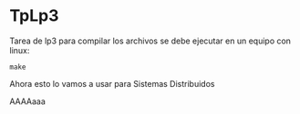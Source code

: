 # TpLp3

Tarea de lp3 para compilar los archivos se debe ejecutar en un equipo con linux:

```
make
```
Ahora esto lo vamos a usar para Sistemas Distribuidos

AAAAaaa